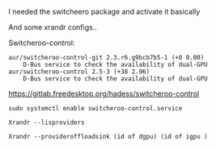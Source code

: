 I needed the switcheero package and activate it basically

And some xrandr configs..

Switcheroo-control:

```
aur/switcheroo-control-git 2.3.r6.g9bcb7b5-1 (+0 0.00) 
    D-Bus service to check the availability of dual-GPU
aur/switcheroo-control 2.5-3 (+38 2.96) 
    D-Bus service to check the availability of dual-GPU
```
    
    
https://gitlab.freedesktop.org/hadess/switcheroo-control

`sudo systemctl enable switcheroo-control.service`


`Xrandr --lisproviders`

`Xrandr --provideroffloadsink (id of dgpu) (id of igpu )`
